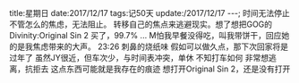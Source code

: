 title:星期日
date:2017/12/17
tags:记50天
update:/2017/12/17
---;
时间无法停止
不管怎么的焦虑，无法阻止。
转移自己的焦点来逃避现实。想了想把GOG的Divinity:Original Sin 2 买了，99.7%
...
M怕我早餐没得吃，叫我带饼干，回应她的是我焦虑带来的大声。
23:26
刺鼻的烧纸味
假如可以做久点，那下次回家将是过年了
虽然JY很近，但车次少，与时间表冲突，单休
不知打车如何
非常想逃离，抗拒去
这点东西可能就是我存在的痕迹
想打开Original Sin 2，还是没有打开